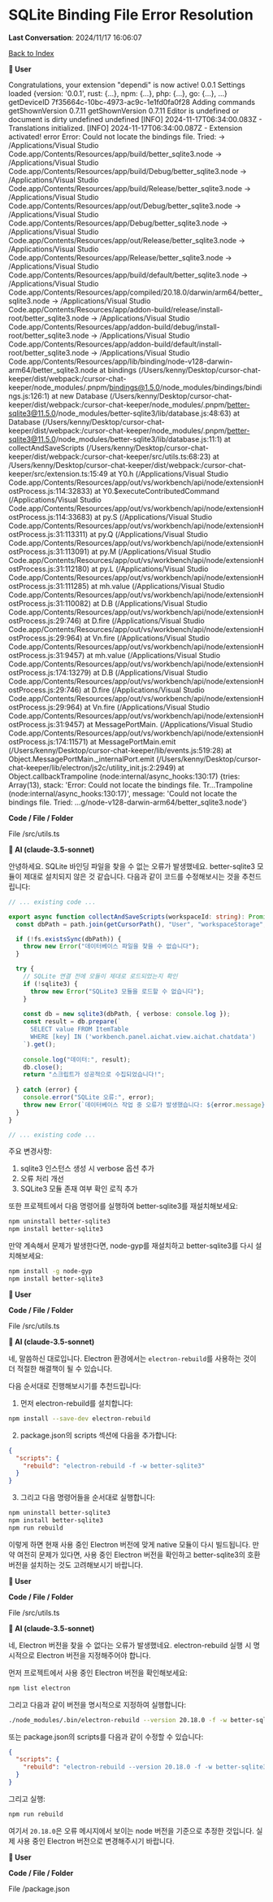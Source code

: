 # SQLite Binding File Error Resolution

**Last Conversation**: 2024/11/17 16:06:07

[Back to Index](../index.md)

<!-- Bubble ID: 27c3021b-7c05-4aff-9762-a5488ddfbf58 -->
**👤 User**

Congratulations, your extension "dependi" is now active!
0.0.1
Settings loaded {version: '0.0.1', rust: {…}, npm: {…}, php: {…}, go: {…}, …}
getDeviceID 7f35664c-10bc-4973-ac9c-1e1fd0fa0f28
Adding commands
getShownVersion 0.7.11
getShownVersion 0.7.11
Editor is undefined or document is dirty undefined undefined
[INFO] 2024-11-17T06:34:00.083Z - Translations initialized.
[INFO] 2024-11-17T06:34:00.087Z - Extension activated!
error
Error: Could not locate the bindings file. Tried:
 → /Applications/Visual Studio Code.app/Contents/Resources/app/build/better_sqlite3.node
 → /Applications/Visual Studio Code.app/Contents/Resources/app/build/Debug/better_sqlite3.node
 → /Applications/Visual Studio Code.app/Contents/Resources/app/build/Release/better_sqlite3.node
 → /Applications/Visual Studio Code.app/Contents/Resources/app/out/Debug/better_sqlite3.node
 → /Applications/Visual Studio Code.app/Contents/Resources/app/Debug/better_sqlite3.node
 → /Applications/Visual Studio Code.app/Contents/Resources/app/out/Release/better_sqlite3.node
 → /Applications/Visual Studio Code.app/Contents/Resources/app/Release/better_sqlite3.node
 → /Applications/Visual Studio Code.app/Contents/Resources/app/build/default/better_sqlite3.node
 → /Applications/Visual Studio Code.app/Contents/Resources/app/compiled/20.18.0/darwin/arm64/better_sqlite3.node
 → /Applications/Visual Studio Code.app/Contents/Resources/app/addon-build/release/install-root/better_sqlite3.node
 → /Applications/Visual Studio Code.app/Contents/Resources/app/addon-build/debug/install-root/better_sqlite3.node
 → /Applications/Visual Studio Code.app/Contents/Resources/app/addon-build/default/install-root/better_sqlite3.node
 → /Applications/Visual Studio Code.app/Contents/Resources/app/lib/binding/node-v128-darwin-arm64/better_sqlite3.node
    at bindings (/Users/kenny/Desktop/cursor-chat-keeper/dist/webpack:/cursor-chat-keeper/node_modules/.pnpm/bindings@1.5.0/node_modules/bindings/bindings.js:126:1)
    at new Database (/Users/kenny/Desktop/cursor-chat-keeper/dist/webpack:/cursor-chat-keeper/node_modules/.pnpm/better-sqlite3@11.5.0/node_modules/better-sqlite3/lib/database.js:48:63)
    at Database (/Users/kenny/Desktop/cursor-chat-keeper/dist/webpack:/cursor-chat-keeper/node_modules/.pnpm/better-sqlite3@11.5.0/node_modules/better-sqlite3/lib/database.js:11:1)
    at collectAndSaveScripts (/Users/kenny/Desktop/cursor-chat-keeper/dist/webpack:/cursor-chat-keeper/src/utils.ts:68:23)
    at /Users/kenny/Desktop/cursor-chat-keeper/dist/webpack:/cursor-chat-keeper/src/extension.ts:15:49
    at Y0.h (/Applications/Visual Studio Code.app/Contents/Resources/app/out/vs/workbench/api/node/extensionHostProcess.js:114:32833)
    at Y0.$executeContributedCommand (/Applications/Visual Studio Code.app/Contents/Resources/app/out/vs/workbench/api/node/extensionHostProcess.js:114:33683)
    at py.S (/Applications/Visual Studio Code.app/Contents/Resources/app/out/vs/workbench/api/node/extensionHostProcess.js:31:113311)
    at py.Q (/Applications/Visual Studio Code.app/Contents/Resources/app/out/vs/workbench/api/node/extensionHostProcess.js:31:113091)
    at py.M (/Applications/Visual Studio Code.app/Contents/Resources/app/out/vs/workbench/api/node/extensionHostProcess.js:31:112180)
    at py.L (/Applications/Visual Studio Code.app/Contents/Resources/app/out/vs/workbench/api/node/extensionHostProcess.js:31:111285)
    at mh.value (/Applications/Visual Studio Code.app/Contents/Resources/app/out/vs/workbench/api/node/extensionHostProcess.js:31:110082)
    at D.B (/Applications/Visual Studio Code.app/Contents/Resources/app/out/vs/workbench/api/node/extensionHostProcess.js:29:746)
    at D.fire (/Applications/Visual Studio Code.app/Contents/Resources/app/out/vs/workbench/api/node/extensionHostProcess.js:29:964)
    at Vn.fire (/Applications/Visual Studio Code.app/Contents/Resources/app/out/vs/workbench/api/node/extensionHostProcess.js:31:9457)
    at mh.value (/Applications/Visual Studio Code.app/Contents/Resources/app/out/vs/workbench/api/node/extensionHostProcess.js:174:13279)
    at D.B (/Applications/Visual Studio Code.app/Contents/Resources/app/out/vs/workbench/api/node/extensionHostProcess.js:29:746)
    at D.fire (/Applications/Visual Studio Code.app/Contents/Resources/app/out/vs/workbench/api/node/extensionHostProcess.js:29:964)
    at Vn.fire (/Applications/Visual Studio Code.app/Contents/Resources/app/out/vs/workbench/api/node/extensionHostProcess.js:31:9457)
    at MessagePortMain.<anonymous> (/Applications/Visual Studio Code.app/Contents/Resources/app/out/vs/workbench/api/node/extensionHostProcess.js:174:11571)
    at MessagePortMain.emit (/Users/kenny/Desktop/cursor-chat-keeper/lib/events.js:519:28)
    at Object.MessagePortMain._internalPort.emit (/Users/kenny/Desktop/cursor-chat-keeper/lib/electron/js2c/utility_init.js:2:2949)
    at Object.callbackTrampoline (node:internal/async_hooks:130:17) {tries: Array(13), stack: 'Error: Could not locate the bindings file. Tr…Trampoline (node:internal/async_hooks:130:17)', message: 'Could not locate the bindings file. Tried:
 …g/node-v128-darwin-arm64/better_sqlite3.node'}


**Code / File / Folder**

File /src/utils.ts



<!-- Bubble ID: 80cf811e-c86a-4aaf-9453-17bcfb73a38e -->
**🤖 AI (claude-3.5-sonnet)**

안녕하세요. SQLite 바인딩 파일을 찾을 수 없는 오류가 발생했네요. better-sqlite3 모듈이 제대로 설치되지 않은 것 같습니다. 다음과 같이 코드를 수정해보시는 것을 추천드립니다:

```typescript:src/utils.ts
// ... existing code ...

export async function collectAndSaveScripts(workspaceId: string): Promise<string> {
  const dbPath = path.join(getCursorPath(), "User", "workspaceStorage", workspaceId, "state.vscdb");

  if (!fs.existsSync(dbPath)) {
    throw new Error("데이터베이스 파일을 찾을 수 없습니다");
  }

  try {
    // SQLite 연결 전에 모듈이 제대로 로드되었는지 확인
    if (!sqlite3) {
      throw new Error("SQLite3 모듈을 로드할 수 없습니다");
    }
    
    const db = new sqlite3(dbPath, { verbose: console.log });
    const result = db.prepare(`
      SELECT value FROM ItemTable 
      WHERE [key] IN ('workbench.panel.aichat.view.aichat.chatdata')
    `).get();
    
    console.log("데이터:", result);
    db.close();
    return "스크립트가 성공적으로 수집되었습니다!";
    
  } catch (error) {
    console.error("SQLite 오류:", error);
    throw new Error(`데이터베이스 작업 중 오류가 발생했습니다: ${error.message}`);
  }
}

// ... existing code ...
```

주요 변경사항:
1. sqlite3 인스턴스 생성 시 verbose 옵션 추가
2. 오류 처리 개선
3. SQLite3 모듈 존재 여부 확인 로직 추가

또한 프로젝트에서 다음 명령어를 실행하여 better-sqlite3를 재설치해보세요:

```bash
npm uninstall better-sqlite3
npm install better-sqlite3
```

만약 계속해서 문제가 발생한다면, node-gyp를 재설치하고 better-sqlite3를 다시 설치해보세요:

```bash
npm install -g node-gyp
npm install better-sqlite3
```



<!-- Bubble ID: bd91279b-3791-493e-b3a1-91ac71969aa1 -->
**👤 User**

**Code / File / Folder**

File /src/utils.ts



<!-- Bubble ID: 6b57f3cb-2c86-42fd-8c0e-26f548283ac3 -->
**🤖 AI (claude-3.5-sonnet)**

네, 말씀하신 대로입니다. Electron 환경에서는 `electron-rebuild`를 사용하는 것이 더 적절한 해결책이 될 수 있습니다.

다음 순서대로 진행해보시기를 추천드립니다:

1. 먼저 electron-rebuild를 설치합니다:
```bash
npm install --save-dev electron-rebuild
```

2. package.json의 scripts 섹션에 다음을 추가합니다:
```json
{
  "scripts": {
    "rebuild": "electron-rebuild -f -w better-sqlite3"
  }
}
```

3. 그리고 다음 명령어들을 순서대로 실행합니다:
```bash
npm uninstall better-sqlite3
npm install better-sqlite3
npm run rebuild
```

이렇게 하면 현재 사용 중인 Electron 버전에 맞게 native 모듈이 다시 빌드됩니다. 만약 여전히 문제가 있다면, 사용 중인 Electron 버전을 확인하고 better-sqlite3의 호환 버전을 설치하는 것도 고려해보시기 바랍니다.



<!-- Bubble ID: 4a97628e-4254-4068-bec5-49268a24f23f -->
**👤 User**

**Code / File / Folder**

File /src/utils.ts



<!-- Bubble ID: 39b26296-3d0c-434b-aea8-0ca44f7d8827 -->
**🤖 AI (claude-3.5-sonnet)**

네, Electron 버전을 찾을 수 없다는 오류가 발생했네요. electron-rebuild 실행 시 명시적으로 Electron 버전을 지정해주어야 합니다.

먼저 프로젝트에서 사용 중인 Electron 버전을 확인해보세요:
```bash
npm list electron
```

그리고 다음과 같이 버전을 명시적으로 지정하여 실행합니다:
```bash
./node_modules/.bin/electron-rebuild --version 20.18.0 -f -w better-sqlite3
```

또는 package.json의 scripts를 다음과 같이 수정할 수 있습니다:
```json
{
  "scripts": {
    "rebuild": "electron-rebuild --version 20.18.0 -f -w better-sqlite3"
  }
}
```

그리고 실행:
```bash
npm run rebuild
```

여기서 `20.18.0`은 오류 메시지에서 보이는 node 버전을 기준으로 추정한 것입니다. 실제 사용 중인 Electron 버전으로 변경해주시기 바랍니다.



<!-- Bubble ID: 88323ab5-798a-49eb-a640-a765f0f88ef3 -->
**👤 User**

**Code / File / Folder**

File /package.json


